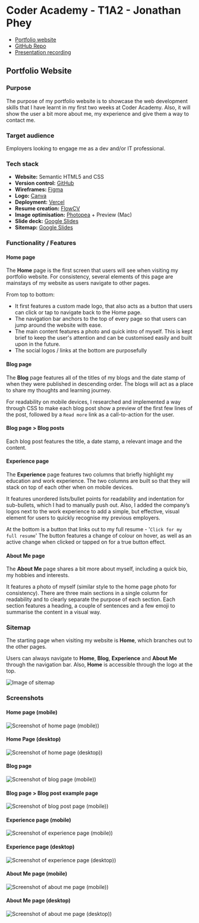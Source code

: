 # Coder Academy - T1A2 - Jonathan Phey

- [Portfolio website](https://jpjp.vercel.app/)
- [GitHub Repo](https://github.com/jjjjjjpppppp/T1A2_Portfolio)
- [Presentation recording](https://youtu.be/C88YzNQE2ag)

## Portfolio Website

### Purpose
The purpose of my portfolio website is to showcase the web development skills that I have learnt in my first two weeks at Coder Academy. Also, it will show the user a bit more about me, my experience and give them a way to contact me.

### Target audience

Employers looking to engage me as a dev and/or IT professional. 

### Tech stack 

- **Website:** Semantic HTML5 and CSS
- **Version control:** [GitHub](https://github.com/jjjjjjpppppp/T1A2_Portfolio)
- **Wireframes:** [Figma](https://www.figma.com/)
- **Logo:** [Canva](https://www.canva.com/)
- **Deployment:** [Vercel](https://vercel.com/)
- **Resume creation:** [FlowCV](https://flowcv.com/)
- **Image optimisation:** [Photopea](https://www.photopea.com/) + Preview (Mac)
- **Slide deck:** [Google Slides](https://workspace.google.com/intl/en/products/slides/)
- **Sitemap:** [Google Slides](https://workspace.google.com/intl/en/products/slides/)

### Functionality / Features
#### Home page
The **Home** page is the first screen that users will see when visiting my portfolio website. For consistency, several elements of this page are mainstays of my website as users navigate to other pages.

From top to bottom: 
- It first features a custom made logo, that also acts as a button that users can click or tap to navigate back to the Home page.
- The navigation bar anchors to the top of every page so that users can jump around the website with ease.
- The main content features a photo and quick intro of myself. This is kept brief to keep the user's attention and can be customised easily and built upon in the future.
- The social logos / links at the bottom are purposefully 

#### Blog page

The **Blog** page features all of the titles of my blogs and the date stamp of when they were published in descending order. The blogs will act as a place to share my thoughts and learning journey.

For readability on mobile devices, I researched and implemented a way through CSS to make each blog post show a preview of the first few lines of the post, followed by a `Read more` link as a call-to-action for the user.

#### Blog page > Blog posts

Each blog post features the title, a date stamp, a relevant image and the content.

#### Experience page

The **Experience** page features two columns that briefly highlight my education and work experience. The two columns are built so that they will stack on top of each other when on mobile devices. 

It features unordered lists/bullet points for readability and indentation for sub-bullets, which I had to manually push out. Also, I added the company’s logos next to the work experience to add a simple, but effective, visual element for users to quickly recognise my previous employers.

At the bottom is a button that links out to my full resume - '`Click for my full resume`' The button features a change of colour on hover, as well as an active change when clicked or tapped on for a true button effect.

#### About Me page

The **About Me** page shares a bit more about myself, including a quick bio, my hobbies and interests.

It features a photo of myself (similar style to the home page photo for consistency). There are three main sections in a single column for readability and to clearly separate the purpose of each section. Each section features a heading, a couple of sentences and a few emoji to summarise the content in a visual way.

### Sitemap

The starting page when visiting my website is **Home**, which branches out to the other pages. 

Users can always navigate to **Home**, **Blog**, **Experience** and **About Me** through the navigation bar. Also, **Home** is accessible through the logo at the top.

![Image of sitemap](./docs/sitemap.png 'Sitemap')

### Screenshots

#### Home page (mobile)
![Screenshot of home page (mobile))](./docs/Screenshot_Mobile_Home.png 'Home (mobile)')

#### Home Page (desktop)
![Screenshot of home page (desktop))](./docs/Screenshot_Desktop_Home.png 'Home (desktop)')

#### Blog page
![Screenshot of blog page (mobile))](./docs/Screenshot_Mobile_Blog.png 'Blog (mobile)')

#### Blog page > Blog post example page
![Screenshot of blog post page (mobile))](./docs/Screenshot_Mobile_Blog_Post.png 'Blog Post (mobile)')

#### Experience page (mobile)
![Screenshot of experience page (mobile))](./docs/Screenshot_Mobile_Experience.png 'Experience (mobile)')

#### Experience page (desktop)
![Screenshot of experience page (desktop))](./docs/Screenshot_Desktop_Experience.png 'Experience (desktop)')

#### About Me page (mobile)
![Screenshot of about me page (mobile))](./docs/Screenshot_Mobile_About.png 'About Me (mobile)')

#### About Me page (desktop)
![Screenshot of about me page (desktop))](./docs/Screenshot_Desktop_About.png 'About Me (desktop)')